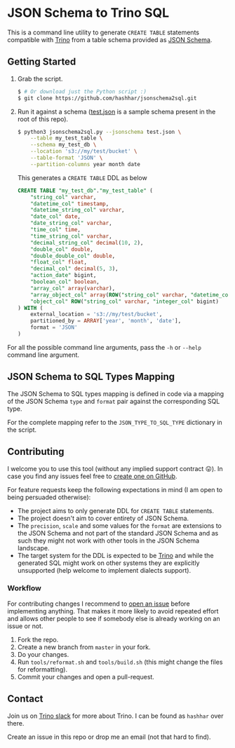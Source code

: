# JSON Schema to Trino SQL

This is a command line utility to generate `CREATE TABLE` statements compatible
with [Trino](https://trino.io) from a table schema provided as [JSON
Schema](https://json-schema.org).

## Getting Started

1. Grab the script.

   ```sh
   $ # Or download just the Python script :)
   $ git clone https://github.com/hashhar/jsonschema2sql.git
   ```

1. Run it against a schema
   ([test.json](https://github.com/hashhar/jsonschema2sql/raw/master/test.json)
   is a sample schema present in the root of this repo).

   ```sh
   $ python3 jsonschema2sql.py --jsonschema test.json \
       --table my_test_table \
       --schema my_test_db \
       --location 's3://my/test/bucket' \
       --table-format 'JSON' \
       --partition-columns year month date
   ```

   This generates a `CREATE TABLE` DDL as below

   ```sql
   CREATE TABLE "my_test_db"."my_test_table" (
       "string_col" varchar,
       "datetime_col" timestamp,
       "datetime_string_col" varchar,
       "date_col" date,
       "date_string_col" varchar,
       "time_col" time,
       "time_string_col" varchar,
       "decimal_string_col" decimal(10, 2),
       "double_col" double,
       "double_double_col" double,
       "float_col" float,
       "decimal_col" decimal(5, 3),
       "action_date" bigint,
       "boolean_col" boolean,
       "array_col" array(varchar),
       "array_object_col" array(ROW("string_col" varchar, "datetime_col" timestamp)),
       "object_col" ROW("string_col" varchar, "integer_col" bigint)
   ) WITH (
       external_location = 's3://my/test/bucket',
       partitioned_by = ARRAY['year', 'month', 'date'],
       format = 'JSON'
   )
   ```

For all the possible command line arguments, pass the `-h` or `--help` command
line argument.

## JSON Schema to SQL Types Mapping

The JSON Schema to SQL types mapping is defined in code via a mapping of the
JSON Schema `type` and `format` pair against the corresponding SQL type.

For the complete mapping refer to the `JSON_TYPE_TO_SQL_TYPE` dictionary in the
script.

## Contributing

I welcome you to use this tool (without any implied support contract
:stuck_out_tongue:). In case you find any issues feel free to [create one on
GitHub](https://github.com/hashhar/jsonschema2sql/issues/new).

For feature requests keep the following expectations in mind (I am open to
being persuaded otherwise):

* The project aims to only generate DDL for `CREATE TABLE` statements.
* The project doesn't aim to cover entirety of JSON Schema.
* The `precision`, `scale` and some values for the `format` are extensions to
  the JSON Schema and not part of the standard JSON Schema and as such they
  might not work with other tools in the JSON Schema landscape.
* The target system for the DDL is expected to be
  [Trino](https://trino.io) and while the generated SQL might work on
  other systems they are explicitly unsupported (help welcome to implement
  dialects support).

### Workflow

For contributing changes I recommend to [open an
issue](https://github.com/hashhar/jsonschema2sql/issues/new) before
implementing anything. That makes it more likely to avoid repeated effort and
allows other people to see if somebody else is already working on an issue or
not.

1. Fork the repo.
1. Create a new branch from `master` in your fork.
1. Do your changes.
1. Run `tools/reformat.sh` and `tools/build.sh` (this might change the files
   for reformatting).
1. Commit your changes and open a pull-request.

## Contact

Join us on [Trino slack](https://trino.io/slack.html) for more about
Trino. I can be found as `hashhar` over there.

Create an issue in this repo or drop me an email (not that hard to find).
